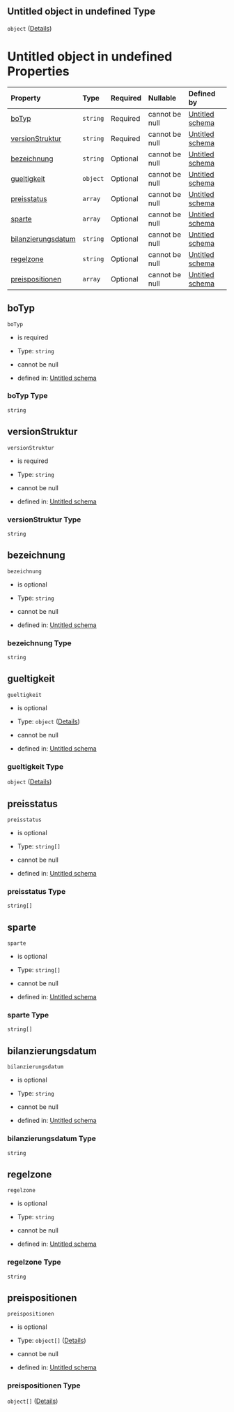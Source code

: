 ## Untitled object in undefined Type

`object` ([Details](preisblatt.md))

# Untitled object in undefined Properties

| Property                                  | Type     | Required | Nullable       | Defined by                                                                                                                                                                                   |
| :---------------------------------------- | :------- | :------- | :------------- | :------------------------------------------------------------------------------------------------------------------------------------------------------------------------------------------- |
| [boTyp](#botyp)                           | `string` | Required | cannot be null | [Untitled schema](preisblatt-properties-botyp.md "https://raw.githubusercontent.com/conuti-gmbh/bo4e/main/schemas/v1/bo/Preisblatt.schema.json#/properties/boTyp")                           |
| [versionStruktur](#versionstruktur)       | `string` | Required | cannot be null | [Untitled schema](preisblatt-properties-versionstruktur.md "https://raw.githubusercontent.com/conuti-gmbh/bo4e/main/schemas/v1/bo/Preisblatt.schema.json#/properties/versionStruktur")       |
| [bezeichnung](#bezeichnung)               | `string` | Optional | cannot be null | [Untitled schema](preisblatt-properties-bezeichnung.md "https://raw.githubusercontent.com/conuti-gmbh/bo4e/main/schemas/v1/bo/Preisblatt.schema.json#/properties/bezeichnung")               |
| [gueltigkeit](#gueltigkeit)               | `object` | Optional | cannot be null | [Untitled schema](zeitraum.md "https://raw.githubusercontent.com/conuti-gmbh/bo4e/main/schemas/v1/com/Zeitraum.schema.json#/properties/gueltigkeit")                                         |
| [preisstatus](#preisstatus)               | `array`  | Optional | cannot be null | [Untitled schema](preisstatus.md "https://raw.githubusercontent.com/conuti-gmbh/bo4e/main/schemas/v1/enum/Preisstatus.schema.json#/properties/preisstatus")                                  |
| [sparte](#sparte)                         | `array`  | Optional | cannot be null | [Untitled schema](sparte.md "https://raw.githubusercontent.com/conuti-gmbh/bo4e/main/schemas/v1/enum/Sparte.schema.json#/properties/sparte")                                                 |
| [bilanzierungsdatum](#bilanzierungsdatum) | `string` | Optional | cannot be null | [Untitled schema](preisblatt-properties-bilanzierungsdatum.md "https://raw.githubusercontent.com/conuti-gmbh/bo4e/main/schemas/v1/bo/Preisblatt.schema.json#/properties/bilanzierungsdatum") |
| [regelzone](#regelzone)                   | `string` | Optional | cannot be null | [Untitled schema](preisblatt-properties-regelzone.md "https://raw.githubusercontent.com/conuti-gmbh/bo4e/main/schemas/v1/bo/Preisblatt.schema.json#/properties/regelzone")                   |
| [preispositionen](#preispositionen)       | `array`  | Optional | cannot be null | [Untitled schema](preisblatt-properties-preispositionen.md "https://raw.githubusercontent.com/conuti-gmbh/bo4e/main/schemas/v1/bo/Preisblatt.schema.json#/properties/preispositionen")       |

## boTyp



`boTyp`

*   is required

*   Type: `string`

*   cannot be null

*   defined in: [Untitled schema](preisblatt-properties-botyp.md "https://raw.githubusercontent.com/conuti-gmbh/bo4e/main/schemas/v1/bo/Preisblatt.schema.json#/properties/boTyp")

### boTyp Type

`string`

## versionStruktur



`versionStruktur`

*   is required

*   Type: `string`

*   cannot be null

*   defined in: [Untitled schema](preisblatt-properties-versionstruktur.md "https://raw.githubusercontent.com/conuti-gmbh/bo4e/main/schemas/v1/bo/Preisblatt.schema.json#/properties/versionStruktur")

### versionStruktur Type

`string`

## bezeichnung



`bezeichnung`

*   is optional

*   Type: `string`

*   cannot be null

*   defined in: [Untitled schema](preisblatt-properties-bezeichnung.md "https://raw.githubusercontent.com/conuti-gmbh/bo4e/main/schemas/v1/bo/Preisblatt.schema.json#/properties/bezeichnung")

### bezeichnung Type

`string`

## gueltigkeit



`gueltigkeit`

*   is optional

*   Type: `object` ([Details](zeitraum.md))

*   cannot be null

*   defined in: [Untitled schema](zeitraum.md "https://raw.githubusercontent.com/conuti-gmbh/bo4e/main/schemas/v1/com/Zeitraum.schema.json#/properties/gueltigkeit")

### gueltigkeit Type

`object` ([Details](zeitraum.md))

## preisstatus



`preisstatus`

*   is optional

*   Type: `string[]`

*   cannot be null

*   defined in: [Untitled schema](preisstatus.md "https://raw.githubusercontent.com/conuti-gmbh/bo4e/main/schemas/v1/enum/Preisstatus.schema.json#/properties/preisstatus")

### preisstatus Type

`string[]`

## sparte



`sparte`

*   is optional

*   Type: `string[]`

*   cannot be null

*   defined in: [Untitled schema](sparte.md "https://raw.githubusercontent.com/conuti-gmbh/bo4e/main/schemas/v1/enum/Sparte.schema.json#/properties/sparte")

### sparte Type

`string[]`

## bilanzierungsdatum



`bilanzierungsdatum`

*   is optional

*   Type: `string`

*   cannot be null

*   defined in: [Untitled schema](preisblatt-properties-bilanzierungsdatum.md "https://raw.githubusercontent.com/conuti-gmbh/bo4e/main/schemas/v1/bo/Preisblatt.schema.json#/properties/bilanzierungsdatum")

### bilanzierungsdatum Type

`string`

## regelzone



`regelzone`

*   is optional

*   Type: `string`

*   cannot be null

*   defined in: [Untitled schema](preisblatt-properties-regelzone.md "https://raw.githubusercontent.com/conuti-gmbh/bo4e/main/schemas/v1/bo/Preisblatt.schema.json#/properties/regelzone")

### regelzone Type

`string`

## preispositionen



`preispositionen`

*   is optional

*   Type: `object[]` ([Details](preisposition.md))

*   cannot be null

*   defined in: [Untitled schema](preisblatt-properties-preispositionen.md "https://raw.githubusercontent.com/conuti-gmbh/bo4e/main/schemas/v1/bo/Preisblatt.schema.json#/properties/preispositionen")

### preispositionen Type

`object[]` ([Details](preisposition.md))
